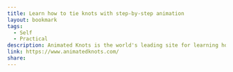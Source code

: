 ```yaml
---
title: Learn how to tie knots with step-by-step animation
layout: bookmark
tags:
  - Self
  - Practical
description: Animated Knots is the world's leading site for learning how to tie knots of any kind. From Boating Knots, Fishing Knots and Climbing Knots to how to tie a Tie, or even Surgical Knots — we’ve got it covered.
link: https://www.animatedknots.com/
share:
---
```



